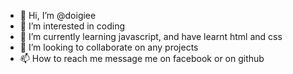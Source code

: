 - 👋 Hi, I’m @doigiee
- 👀 I’m interested in coding
- 🌱 I’m currently learning javascript, and have learnt html and css
- 💞️ I’m looking to collaborate on any projects
- 📫 How to reach me message me on facebook or on github

<!---
doigiee/doigiee is a ✨ special ✨ repository because its `README.md` (this file) appears on your GitHub profile.
You can click the Preview link to take a look at your changes.
--->
